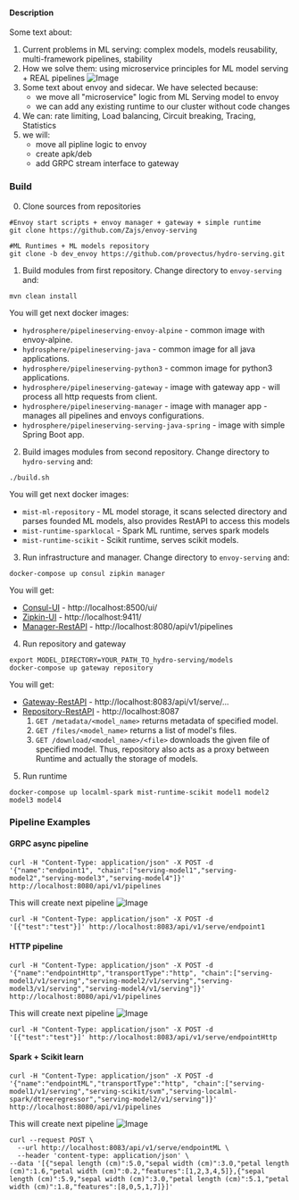 #### Description

Some text about:
1. Current problems in ML serving: complex models, models reusability, multi-framework pipelines, stability
2. How we solve them: using microservice principles for ML model serving + REAL pipelines
![Image](docs/images/Diagrams.png?raw=true)
3. Some text about envoy and sidecar. We have selected because:
    * we move all "microservice" logic from ML Serving model to envoy
    * we can add any existing runtime to our cluster without code changes  
4. We can: rate limiting, Load balancing, Circuit breaking, Tracing, Statistics
5. we will:
    * move all pipline logic to envoy
    * create apk/deb
    * add GRPC stream interface to gateway


### Build
0. Clone sources from repositories
```
#Envoy start scripts + envoy manager + gateway + simple runtime 
git clone https://github.com/Zajs/envoy-serving

#ML Runtimes + ML models repository
git clone -b dev_envoy https://github.com/provectus/hydro-serving.git
```

1. Build modules from first repository. Change directory to `envoy-serving` and:
```
mvn clean install
```
You will get next docker images:
* `hydrosphere/pipelineserving-envoy-alpine` - common image with envoy-alpine.
* `hydrosphere/pipelineserving-java` - common image for all java applications.
* `hydrosphere/pipelineserving-python3` - common image for python3 applications.
* `hydrosphere/pipelineserving-gateway` - image with gateway app - will process all http requests from client.
* `hydrosphere/pipelineserving-manager` - image with manager app - manages all pipelines and envoys configurations.
* `hydrosphere/pipelineserving-serving-java-spring` - image with simple Spring Boot app. 


2. Build images modules from second repository. Change directory to `hydro-serving` and:
```
./build.sh
```
You will get next docker images:
* `mist-ml-repository` - ML model storage, it scans selected directory and parses founded ML models, also provides RestAPI to access this models 
* `mist-runtime-sparklocal` - Spark ML runtime, serves spark models
* `mist-runtime-scikit` - Scikit runtime, serves scikit models. 

3. Run infrastructure and manager. Change directory to `envoy-serving` and: 
```
docker-compose up consul zipkin manager
```
You will get:
* [Consul-UI](http://localhost:8500/ui/) - http://localhost:8500/ui/
* [Zipkin-UI](http://localhost:9411/) - http://localhost:9411/
* [Manager-RestAPI](http://localhost:8080/api/v1/pipelines) - http://localhost:8080/api/v1/pipelines

4. Run repository and gateway
```
export MODEL_DIRECTORY=YOUR_PATH_TO_hydro-serving/models
docker-compose up gateway repository
```
You will get:
* [Gateway-RestAPI](http://localhost:8083/api/v1/serve/) - http://localhost:8083/api/v1/serve/...
* [Repository-RestAPI](http://localhost:8087) - http://localhost:8087
    1. `GET /metadata/<model_name>` returns metadata of specified model.
    2. `GET /files/<model_name>` returns a list of model's files.
    3. `GET /download/<model_name>/<file>` downloads the given file of specified model. Thus, repository also acts as a proxy between Runtime and actually the storage of models.


5. Run runtime
```
docker-compose up localml-spark mist-runtime-scikit model1 model2 model3 model4
```

### Pipeline Examples

#### GRPC async pipeline
```
curl -H "Content-Type: application/json" -X POST -d '{"name":"endpoint1", "chain":["serving-model1","serving-model2","serving-model3","serving-model4"]}' http://localhost:8080/api/v1/pipelines
```
This will create next pipeline
![Image](docs/images/4modelpipeline.png?raw=true)

```
curl -H "Content-Type: application/json" -X POST -d '[{"test":"test"}]' http://localhost:8083/api/v1/serve/endpoint1
```

#### HTTP pipeline

```
curl -H "Content-Type: application/json" -X POST -d '{"name":"endpointHttp","transportType":"http", "chain":["serving-model1/v1/serving","serving-model2/v1/serving","serving-model3/v1/serving","serving-model4/v1/serving"]}' http://localhost:8080/api/v1/pipelines
```
This will create next pipeline
![Image](docs/images/4http.png?raw=true)

```
curl -H "Content-Type: application/json" -X POST -d '[{"test":"test"}]' http://localhost:8083/api/v1/serve/endpointHttp
```

#### Spark + Scikit learn

```
curl -H "Content-Type: application/json" -X POST -d '{"name":"endpointML","transportType":"http", "chain":["serving-model1/v1/serving","serving-scikit/svm","serving-localml-spark/dtreeregressor","serving-model2/v1/serving"]}' http://localhost:8080/api/v1/pipelines
```
This will create next pipeline
![Image](docs/images/realml.png?raw=true)

```
curl --request POST \
  --url http://localhost:8083/api/v1/serve/endpointML \
  --header 'content-type: application/json' \
--data '[{"sepal length (cm)":5.0,"sepal width (cm)":3.0,"petal length (cm)":1.6,"petal width (cm)":0.2,"features":[1,2,3,4,5]},{"sepal length (cm)":5.9,"sepal width (cm)":3.0,"petal length (cm)":5.1,"petal width (cm)":1.8,"features":[8,0,5,1,7]}]'
```